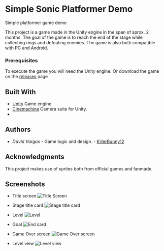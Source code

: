 # Simple Sonic Platformer Demo
 Simple platformer game demo
 
 This project is a game made in the Unity engine in the span of aprox. 2 months.
 The goal of the game is to reach the end of the stage while collecting rings and defeating enemies.
 The game is also both compatible with PC and Android.
 
 
 ### Prerequisites
 
To execute the game you will need the Unity engine.
Or download the game on the [releases](https://github.com/KillerBunny12/SimpleSonicPlatformerDemo/releases) page

 ## Built With
 
 * [Unity](https://unity.com/) Game engine.
 * [Cinemachine](https://unity.com/unity/features/editor/art-and-design/cinemachine) Camera suite for Unity.
 * 
## Authors

* *David Vargas* - Game logic and design. - [KillerBunny12](https://github.com/KillerBunny12)

## Acknowledgments

This project makes use of sprites both from official games and fanmade.

## Screenshots

* Title screen
 ![Title Screen](https://i.imgur.com/VQw9m2c.png)

* Stage title card
 ![Stage title card](https://i.imgur.com/eKnpMlW.png)

* Level
 ![Level](https://i.imgur.com/8DRNmqK.png)

* Goal 
 ![End card](https://i.imgur.com/gh9JCxR.png)

* Game Over screen
 ![Game Over screen](https://user-images.githubusercontent.com/28519480/174913805-387d5c18-bb2b-4e89-be9c-cdef517f2914.png)

* Level view
![Level view](https://user-images.githubusercontent.com/28519480/174913884-676813d0-31ea-4332-91eb-e20c327f62e9.png)
